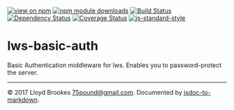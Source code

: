 [![view on npm](https://img.shields.io/npm/v/lws-basic-auth.svg)](https://www.npmjs.org/package/lws-basic-auth)
[![npm module downloads](https://img.shields.io/npm/dt/lws-basic-auth.svg)](https://www.npmjs.org/package/lws-basic-auth)
[![Build Status](https://travis-ci.org/lwsjs/basic-auth.svg?branch=master)](https://travis-ci.org/lwsjs/basic-auth)
[![Dependency Status](https://david-dm.org/lwsjs/basic-auth.svg)](https://david-dm.org/lwsjs/basic-auth)
[![Coverage Status](https://coveralls.io/repos/github/lwsjs/basic-auth/badge.svg)](https://coveralls.io/github/lwsjs/basic-auth)
[![js-standard-style](https://img.shields.io/badge/code%20style-standard-brightgreen.svg)](https://github.com/feross/standard)

# lws-basic-auth

Basic Authentication middleware for lws. Enables you to password-protect the server. 

* * *

&copy; 2017 Lloyd Brookes <75pound@gmail.com>. Documented by [jsdoc-to-markdown](https://github.com/jsdoc2md/jsdoc-to-markdown).